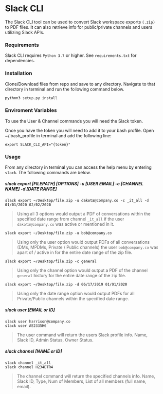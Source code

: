 # Slack CLI

The Slack CLI tool can be used to convert Slack workspace exports `(.zip)` to PDF files. It can also retrieve info for public/private channels and users utilizing Slack APIs.

### Requirements
Slack CLI requires `Python 3.7` or higher. See `requirements.txt` for dependencies.

### Installation

Clone/Download files from repo and save to any directory. Navigate to that directory in terminal and run the following command below.

```bash
python3 setup.py install
```

### Enviroment Variables
To use the User & Channel commands you will need the Slack token.

Once you have the token you will need to add it to your bash profile. Open 
~/.bash_profile in terminal and add the following line:
```
export SLACK_CLI_API="{token}"
```


### Usage
From any directory in terminal you can access the help menu by entering `slack`. The following commands are below.


##### slack export [FILEPATH] [OPTIONS] -u [USER EMAIL] -c [CHANNEL NAME] -d [DATE RANGE]

```
slack export ~/Desktop/file.zip -u dakota@company.co -c _it_all -d 01/01/2020 02/02/2020
```

>Using all 3 options would output a PDF of conversations within 
the specified date range from channel `_it_all` if the user `dakota@company.co`
was active or mentioned in it. 


```
slack export ~/Desktop/file.zip -u bob@company.co
```
> Using only the user option would output PDFs of all conversations
(DMs, MPDMs, Private / Public channels) the user `bob@company.co`
was apart of / active in for the entire date range of the zip file.


```
slack export ~/Desktop/file.zip -c general
```
> Using only the channel option would output a PDF of the channel
`general` history for the entire date range of the zip file.

```
slack export ~/Desktop/file.zip -d 06/17/2019 01/01/2020
```
> Using only the date range option would output PDFs for
all Private/Public channels within the specified date range.



##### slack user [EMAIL or ID]
```
slack user harrison@company.co
slack user AE2335H6
```


> The user command will return the users Slack profile info. Name, Slack ID, Admin Status, Owner Status.


##### slack channel [NAME or ID]
```
slack channel _it_all
slack channel H234DTR4
```
>The channel command will return the specified channels info. Name, Slack ID, Type, Num of Members, List of all members (full name, email).
